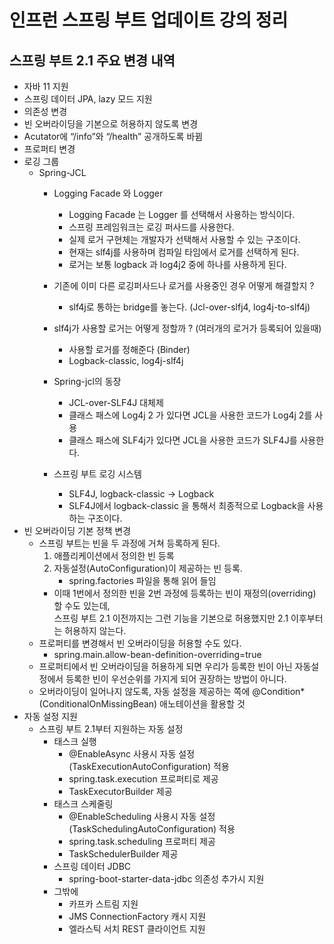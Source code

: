 # 인프런 스프링 부트 업데이트 강의 정리

## 스프링 부트 2.1 주요 변경 내역 
* 자바 11 지원
* 스프링 데이터 JPA, lazy 모드 지원
* 의존성 변경
* 빈 오버라이딩을 기본으로 허용하지 않도록 변경
* Acutator에 “/info”와 “/health” 공개하도록 바뀜
* 프로퍼티 변경
* 로깅 그룹
    * Spring-JCL
        * Logging Facade 와 Logger 
            * Logging Facade 는 Logger 를 선택해서 사용하는 방식이다. 
            * 스프링 프레임워크는 로깅 퍼사드를 사용한다.
            * 실제 로거 구현체는 개발자가 선택해서 사용할 수 있는 구조이다.
            * 현재는 slf4j를 사용하며 컴파일 타임에서 로거를 선택하게 된다. 
            * 로거는 보통 logback 과 log4j2 중에 하나를 사용하게 된다.

        * 기존에 이미 다른 로깅퍼사드나 로거를 사용중인 경우 어떻게 해결할지 ? 
            * slf4j로 통하는 bridge를 놓는다. (Jcl-over-slfj4, log4j-to-slf4j)
        * slf4j가 사용할 로거는 어떻게 정할까 ? (여러개의 로거가 등록되어 있을때) 
            * 사용할 로거를 정해준다 (Binder)
            * Logback-classic, log4j-slf4j
        * Spring-jcl의 동장
            * JCL-over-SLF4J 대체제
            * 클래스 패스에 Log4j 2 가 있다면 JCL을 사용한 코드가 Log4j 2를 사용
            * 클래스 패스에 SLF4j가 있다면 JCL을 사용한 코드가 SLF4J를 사용한다. 
        * 스프링 부트 로깅 시스템
            * SLF4J, logback-classic -> Logback
            * SLF4J에서 logback-classic 을 통해서 최종적으로 Logback을 사용하는 구조이다.
* 빈 오버라이딩 기본 정책 변경
    * 스프링 부트는 빈을 두 과정에 거쳐 등록하게 된다. 
        1. 애플리케이션에서 정의한 빈 등록
        2. 자동설정(AutoConfiguration)이 제공하는 빈 등록. 
            * spring.factories 파일을 통해 읽어 들임
        * 이때 1번에서 정의한 빈을 2번 과정에 등록하는 빈이 재정의(overriding) 할 수도 있는데,  
          스프링 부트 2.1 이전까지는 그런 기능을 기본으로 허용했지만 2.1 이후부터는 허용하지 않는다.
    * 프로퍼티를 변경해서 빈 오버라이딩을 허용할 수도 있다.
        * spring.main.allow-bean-definition-overriding=true
    * 프로퍼티에서 빈 오버라이딩을 허용하게 되면 우리가 등록한 빈이 아닌 자동설정에서 등록한 빈이 우선순위를 가지게 되어 권장하는 방법이 아니다.
    * 오버라이딩이 일어나지 않도록, 자동 설정을 제공하는 쪽에 @Condition*(ConditionalOnMissingBean) 애노테이션을 활용할 것
* 자동 설정 지원
    * 스프링 부트 2.1부터 지원하는 자동 설정
        * 태스크 실행
            * @EnableAsync 사용시 자동 설정(TaskExecutionAutoConfiguration) 적용
            * spring.task.execution 프로퍼티로 제공
            * TaskExecutorBuilder 제공
        * 태스크 스케줄링
            * @EnableScheduling 사용시 자동 설정(TaskSchedulingAutoConfiguration) 적용
            * spring.task.scheduling 프로퍼티 제공
            * TaskSchedulerBuilder 제공
        * 스프링 데이터 JDBC
            * spring-boot-starter-data-jdbc 의존성 추가시 지원
        * 그밖에
            * 카프카 스트림 지원
            * JMS ConnectionFactory 캐시 지원
            * 엘라스틱 서치 REST 클라이언트 지원
         
